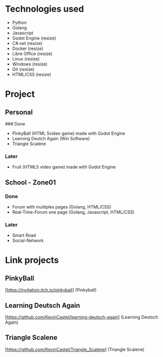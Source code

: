 # Technologies used
- Python
- Golang
- Javascript
- Godot Engine (resize)
-  C#.net (resize)
- Docker (resize)
- Libre Office (resize)
- Linux (resize)
- Windows (resize)
- Git (resize)
- HTML/CSS (resize)

# Project 
## Personal
### Done
- PinkyBall (HTML 5video game) made with Godot Engine
- Learning Deutch Again (Win Software)
- Triangle Scalene

### Later
- Fruit (HTML5 video game) made with Godot Engine

## School - Zone01
### Done
- Forum with multiples pages (Golang, HTML/CSS)
- Real-Time-Forum one page (Golang, Javascript, HTML/CSS)

### Later
- Smart Road
- Social-Network


# Link projects

## PinkyBall 
[https://invitation.itch.io/pinkyball] (Pinkyball)

## Learning Deutsch Again
[https://github.com/KevinCastel/learning-deutsch-again] (Learning Deutsch Again)

## Triangle Scalene
[https://github.com/KevinCastel/Triangle_Scalene] (Triangle Scalene)